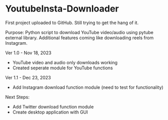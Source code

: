 # YoutubeInsta-Downloader
First project uploaded to GitHub. Still trying to get the hang of it.

Purpose:
Python script to download YouTube video/audio using pytube external library. Additional features coming like downloading reels from Instagram.

Ver 1.0 - Nov 18, 2023
- YouTube video and audio only downloads working
- Created seperate module for YouTube functions

Ver 1.1 - Dec 23, 2023
- Add Instagram download function module (need to test for functionality)


Next Steps:
- Add Twitter download function module
- Create desktop application with GUI
